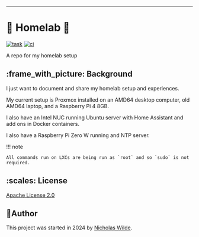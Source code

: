 ---
# :house_with_garden: Homelab :test_tube:

[![task](https://img.shields.io/badge/Task-Enabled-brightgreen?style=for-the-badge&logo=task&logoColor=white)](https://taskfile.dev/#/)
[![ci](https://img.shields.io/github/actions/workflow/status/nicholaswilde/homelab/ci.yaml?label=ci&style=for-the-badge&branch=main)](https://github.com/nicholaswilde/homelab/actions/workflows/ci.yaml)

A repo for my homelab setup

## :frame_with_picture: Background

I just want to document and share my homelab setup and experiences.

My current setup is Proxmox installed on an AMD64 desktop computer, old AMD64 laptop, and a Raspberry Pi 4 8GB.

I also have an Intel NUC running Ubuntu server with Home Assistant and add ons in  Docker containers.

I also have a Raspberry Pi Zero W running and NTP server.

!!! note

    All commands run on LXCs are being run as `root` and so `sudo` is not required.

## ​:scales: License

​[​Apache License 2.0](../LICENSE)

## ​:pencil:​Author

​This project was started in 2024 by [​Nicholas Wilde​][1].

[1]: <https://github.com/nicholaswilde/>
